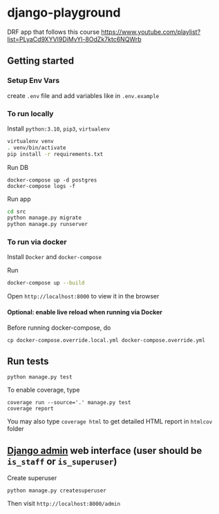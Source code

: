 # django-playground

DRF app that follows this course https://www.youtube.com/playlist?list=PLyaCd9XYVI9DiMvYl-8OdZk7ktc6NQWrb

## Getting started

### Setup Env Vars

create `.env` file and add variables like in `.env.example`

### To run locally

Install `python:3.10`, `pip3`, `virtualenv`

```sh
virtualenv venv
. venv/bin/activate
pip install -r requirements.txt
```

Run DB 

```
docker-compose up -d postgres
docker-compose logs -f
```

Run app

```sh
cd src
python manage.py migrate
python manage.py runserver
```

### To run via docker

Install `Docker` and `docker-compose`

Run 
```sh
docker-compose up --build
```

Open `http://localhost:8000` to view it in the browser

#### Optional: enable live reload when running via Docker
Before running docker-compose, do

`cp docker-compose.override.local.yml docker-compose.override.yml`

## Run tests

```
python manage.py test
```

To enable coverage, type
```
coverage run --source='.' manage.py test 
coverage report
```

You may also type `coverage html` to get detailed HTML report in `htmlcov` folder


## [Django admin](https://docs.djangoproject.com/en/4.1/ref/contrib/admin/) web interface (user should be `is_staff` or `is_superuser`)

Create superuser
```
python manage.py createsuperuser
```

Then visit `http://localhost:8000/admin`
